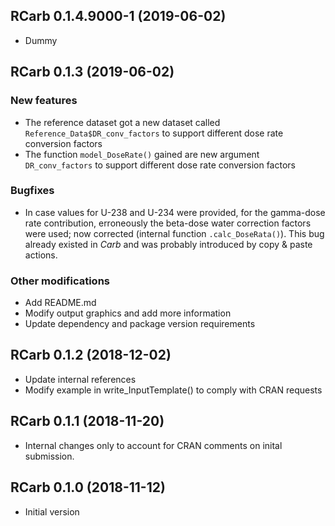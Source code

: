 




<!-- NEWS.md was auto-generated by NEWS.Rmd. Please DO NOT edit by hand!-->

## RCarb 0.1.4.9000-1 (2019-06-02)

  - Dummy

## RCarb 0.1.3 (2019-06-02)

### New features

  - The reference dataset got a new dataset called
    `Reference_Data$DR_conv_factors` to support different dose rate
    conversion factors
  - The function `model_DoseRate()` gained are new argument
    `DR_conv_factors` to support different dose rate conversion factors

### Bugfixes

  - In case values for U-238 and U-234 were provided, for the gamma-dose
    rate contribution, erroneously the beta-dose water correction
    factors were used; now corrected (internal function
    `.calc_DoseRata()`). This bug already existed in *Carb* and was
    probably introduced by copy & paste actions.

### Other modifications

  - Add README.md
  - Modify output graphics and add more information
  - Update dependency and package version requirements

## RCarb 0.1.2 (2018-12-02)

  - Update internal references
  - Modify example in write\_InputTemplate() to comply with CRAN
    requests

## RCarb 0.1.1 (2018-11-20)

  - Internal changes only to account for CRAN comments on inital
    submission.

## RCarb 0.1.0 (2018-11-12)

  - Initial version
